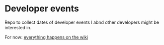 # Developer events
Repo to collect dates of developer events I abnd other developers might be interested in.

For now: [everything happens on the wiki](https://github.com/MakeAndDevelop/developer_events/wiki)

